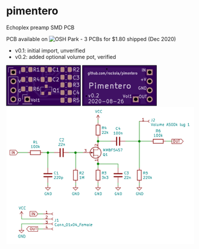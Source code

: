 # pimentero

Echoplex preamp SMD PCB

PCB available on ![OSH Park](https://oshpark.com/shared_projects/3f7JKBeo) - 3 PCBs for $1.80 shipped (Dec 2020)

* v0.1: initial import, unverified
* v0.2: added optional volume pot, verified

![Front](https://raw.githubusercontent.com/rockola/pimentero/master/images/pimentero-v0.2-front.png)
![Back](https://raw.githubusercontent.com/rockola/pimentero/master/images/pimentero-v0.2-back.png)
![Schematic](https://raw.githubusercontent.com/rockola/pimentero/master/images/pimentero-schematic.png)
